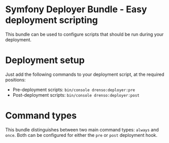 # Symfony Deployer Bundle - Easy deployment scripting

This bundle can be used to configure scripts that should be run during your deployment.

# Deployment setup

Just add the following commands to your deployment script, at the required positions:

- Pre-deployment scripts: `bin/console drenso:deployer:pre`
- Post-deployment scripts: `bin/console drenso:deployer:post`

# Command types

This bundle distinguishes between two main command types: `always` and `once`. Both can be configured for either the `pre` or `post` deployment hook.
